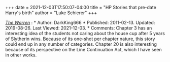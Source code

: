 +++
date = 2021-12-03T17:50:07-04:00
title = "HP Stories that pre-date Harry's birth"
author = "Luke Schierer"
+++

_[The Warren](https://www.fanfiction.net/s/6739500)_
:   * Author: DarkKing666 
    * Published: 2011-02-13. Updated: 2019-08-26. Last Viewed: 2021-12-03.
    * Comments: Chapter 3 has an interesting idea of the students not caring
      about the house cup after 5 years of Slytherin wins.  Because of its
      one-shot per chapter nature, this story could end up in any number of
      categories.  Chapter 20 is also interesting because of its perspective on
      the Line Continuation Act, which I have seen in other works.
